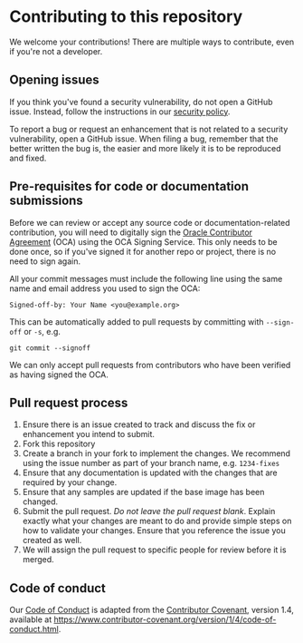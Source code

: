 # Contributing to this repository

We welcome your contributions! There are multiple ways to contribute, even if
you're not a developer.

## Opening issues

If you think you've found a security vulnerability, do not open a GitHub issue.
Instead, follow the instructions in our [security policy](./SECURITY.md).

To report a bug or request an enhancement that is not related to a security
vulnerability, open a GitHub issue. When filing a bug, remember that the better
written the bug is, the easier and more likely it is to be reproduced and
fixed.

## Pre-requisites for code or documentation submissions

Before we can review or accept any source code or documentation-related
contribution, you will need to digitally sign the [Oracle Contributor Agreement][OCA]
(OCA) using the OCA Signing Service. This only needs to be done once, so if
you've signed it for another repo or project, there is no need to sign again.

All your commit messages must include the following line using the same name and
email address you used to sign the OCA:

```text
Signed-off-by: Your Name <you@example.org>
```

This can be automatically added to pull requests by committing with `--sign-off`
or `-s`, e.g.

```text
git commit --signoff
```

We can only accept pull requests from contributors who have been verified as
having signed the OCA.

## Pull request process

1. Ensure there is an issue created to track and discuss the fix or enhancement
   you intend to submit.
1. Fork this repository
1. Create a branch in your fork to implement the changes. We recommend using
   the issue number as part of your branch name, e.g. `1234-fixes`
1. Ensure that any documentation is updated with the changes that are required
   by your change.
1. Ensure that any samples are updated if the base image has been changed.
1. Submit the pull request. *Do not leave the pull request blank*. Explain exactly
   what your changes are meant to do and provide simple steps on how to validate
   your changes. Ensure that you reference the issue you created as well.
1. We will assign the pull request to specific people for review before it is merged.

## Code of conduct

Our [Code of Conduct](./CODE_OF_CONDUCT.md) is adapted from the
[Contributor Covenant][CC], version 1.4, available at
 <https://www.contributor-covenant.org/version/1/4/code-of-conduct.html>.

[OCA]: https://oca.opensource.oracle.com
[CC]: https://www.contributor-covenant.org
